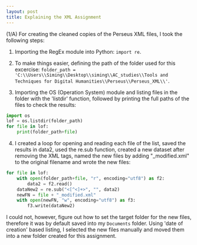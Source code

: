 ```yaml
---
layout: post
title: Explaining the XML Assignment
---
```


(1/A) For creating the cleaned copies of the Perseus XML files, I took the following steps:  

1. Importing the RegEx module into Python: `import re`.  

2. To make things easier, defining the path of the folder used for this excercise: `folder_path = 'C:\\Users\\Siming\\Desktop\\siming\\AC_studies\\Tools and Techniques for Digital Humanities\\Perseus\\Perseus_XML\\'`.  

3. Importing the OS (Operation System) module and listing files in the folder with the 'listdir' function, followed by printing the full paths of the files to check the results:  
```python
import os
lof = os.listdir(folder_path)
for file in lof:
    print(folder_path+file)
```
    
4. I created a loop for opening and reading each file of the list, saved the results in data2, used the re.sub function, 
created a new dataset after removing the XML tags, named the new files by adding "_modified.xml" to the original filename 
and wrote the new files:
```python
for file in lof:
    with open(folder_path+file, "r", encoding="utf8") as f2:
        data2 = f2.read()
    dataNew2 = re.sub("<[^<]+>", "", data2)
    newFN = file + "_modified.xml"
    with open(newFN, "w", encoding="utf8") as f3:
        f3.write(dataNew2)
```

I could not, however, figure out how to set the target folder for the new files, therefore it was by default saved into my
`Documents` folder. Using 'date of creation' based listing, I selected the new files manually and moved them into a new folder
created for this assignment.

